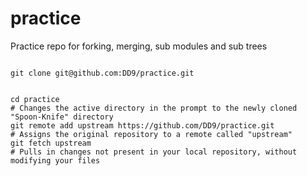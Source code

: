 practice
========

Practice repo for forking, merging, sub modules and sub trees

```

git clone git@github.com:DD9/practice.git

```


```

cd practice
# Changes the active directory in the prompt to the newly cloned "Spoon-Knife" directory
git remote add upstream https://github.com/DD9/practice.git
# Assigns the original repository to a remote called "upstream"
git fetch upstream
# Pulls in changes not present in your local repository, without modifying your files

```

